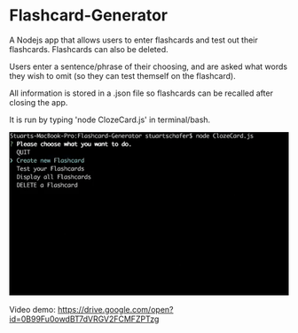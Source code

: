 # Flashcard-Generator
A Nodejs app that allows users to enter flashcards and test out their flashcards.  Flashcards can also be deleted.

Users enter a sentence/phrase of their choosing, and are asked what words they wish to omit (so they can test themself on the flashcard).

All information is stored in a .json file so flashcards can be recalled after closing the app.

It is run by typing 'node ClozeCard.js' in terminal/bash.

![](demo.gif)

Video demo:
https://drive.google.com/open?id=0B99Fu0owdBT7dVRGV2FCMFZPTzg
